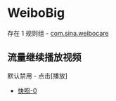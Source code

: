 # WeiboBig

存在 1 规则组 - [com.sina.weibocare](/src/apps/com.sina.weibocare.ts)

## 流量继续播放视频

默认禁用 - 点击[播放]

- [快照-0](https://i.gkd.li/import/13253223)

